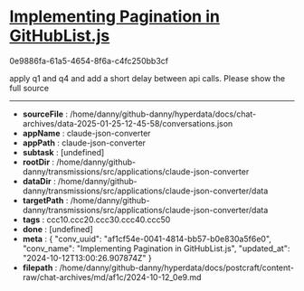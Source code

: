 # [Implementing Pagination in GitHubList.js](https://claude.ai/chat/af1cf54e-0041-4814-bb57-b0e830a5f6e0)

0e9886fa-61a5-4654-8f6a-c4fc250bb3cf

apply q1 and q4 and add a short delay between api calls. Please show the full source

---

* **sourceFile** : /home/danny/github-danny/hyperdata/docs/chat-archives/data-2025-01-25-12-45-58/conversations.json
* **appName** : claude-json-converter
* **appPath** : claude-json-converter
* **subtask** : [undefined]
* **rootDir** : /home/danny/github-danny/transmissions/src/applications/claude-json-converter
* **dataDir** : /home/danny/github-danny/transmissions/src/applications/claude-json-converter/data
* **targetPath** : /home/danny/github-danny/transmissions/src/applications/claude-json-converter/data
* **tags** : ccc10.ccc20.ccc30.ccc40.ccc50
* **done** : [undefined]
* **meta** : {
  "conv_uuid": "af1cf54e-0041-4814-bb57-b0e830a5f6e0",
  "conv_name": "Implementing Pagination in GitHubList.js",
  "updated_at": "2024-10-12T13:00:26.907874Z"
}
* **filepath** : /home/danny/github-danny/hyperdata/docs/postcraft/content-raw/chat-archives/md/af1c/2024-10-12_0e9.md